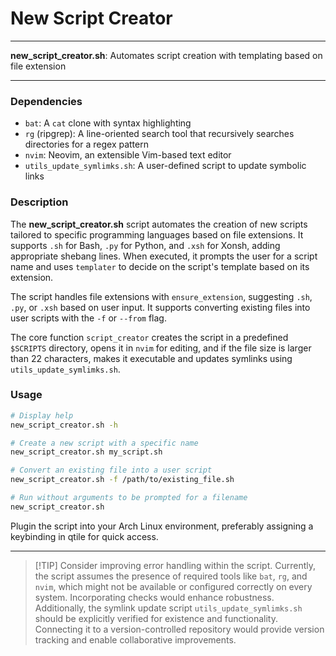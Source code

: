 # New Script Creator

---

**new_script_creator.sh**: Automates script creation with templating based on file extension

---

### Dependencies

- `bat`: A `cat` clone with syntax highlighting
- `rg` (ripgrep): A line-oriented search tool that recursively searches directories for a regex pattern
- `nvim`: Neovim, an extensible Vim-based text editor
- `utils_update_symlimks.sh`: A user-defined script to update symbolic links

### Description

The **new_script_creator.sh** script automates the creation of new scripts tailored to specific programming languages based on file extensions. It supports `.sh` for Bash, `.py` for Python, and `.xsh` for Xonsh, adding appropriate shebang lines. When executed, it prompts the user for a script name and uses `templater` to decide on the script's template based on its extension.

The script handles file extensions with `ensure_extension`, suggesting `.sh`, `.py`, or `.xsh` based on user input. It supports converting existing files into user scripts with the `-f` or `--from` flag.

The core function `script_creator` creates the script in a predefined `$SCRIPTS` directory, opens it in `nvim` for editing, and if the file size is larger than 22 characters, makes it executable and updates symlinks using `utils_update_symlimks.sh`.

### Usage

```bash
# Display help
new_script_creator.sh -h

# Create a new script with a specific name
new_script_creator.sh my_script.sh

# Convert an existing file into a user script
new_script_creator.sh -f /path/to/existing_file.sh

# Run without arguments to be prompted for a filename
new_script_creator.sh
```

Plugin the script into your Arch Linux environment, preferably assigning a keybinding in qtile for quick access.

---

> [!TIP] Consider improving error handling within the script. Currently, the script assumes the presence of required tools like `bat`, `rg`, and `nvim`, which might not be available or configured correctly on every system. Incorporating checks would enhance robustness. Additionally, the symlink update script `utils_update_symlimks.sh` should be explicitly verified for existence and functionality. Connecting it to a version-controlled repository would provide version tracking and enable collaborative improvements.